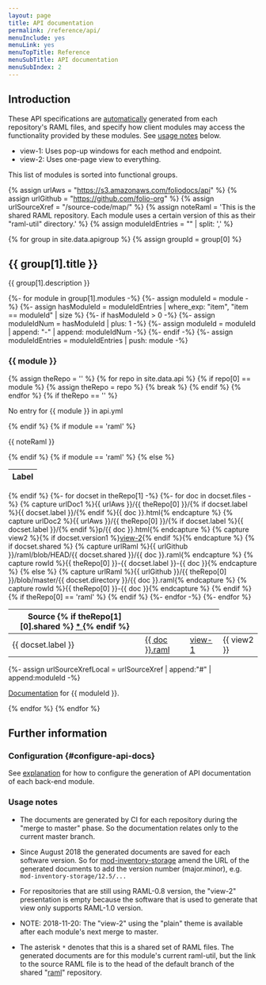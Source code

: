 ```yaml
---
layout: page
title: API documentation
permalink: /reference/api/
menuInclude: yes
menuLink: yes
menuTopTitle: Reference
menuSubTitle: API documentation
menuSubIndex: 2
---
```


## Introduction

These API specifications are [automatically](#configure-api-docs) generated from each repository's
RAML files, and specify how client modules may
access the functionality provided by these modules.
See [usage notes](#usage-notes) below.

* view-1: Uses pop-up windows for each method and endpoint.
* view-2: Uses one-page view to everything.

This list of modules is sorted into functional groups.

{% assign urlAws = "https://s3.amazonaws.com/foliodocs/api" %}
{% assign urlGithub = "https://github.com/folio-org" %}
{% assign urlSourceXref = "/source-code/map/" %}
{% assign noteRaml = 'This is the shared RAML repository. Each module uses a certain version of this as their "raml-util" directory.' %}
{% assign moduleIdEntries = "" | split: ',' %}

{% for group in site.data.apigroup %}
  {% assign groupId = group[0] %}
  <h2 id="{{ groupId }}"> {{ group[1].title }} </h2>
  <p> {{ group[1].description }} </p>
  {%- for module in group[1].modules -%}
    {%- assign moduleId = module -%}
    {%- assign hasModuleId = moduleIdEntries | where_exp: "item", "item == moduleId" | size %}
    {%- if hasModuleId > 0 -%}
      {%- assign moduleIdNum = hasModuleId | plus: 1 -%}
      {%- assign moduleId = moduleId | append: "-" | append: moduleIdNum  -%}
    {%- endif -%}
    {%- assign moduleIdEntries = moduleIdEntries | push: module -%}
    <h3 id="{{ moduleId }}"> {{ module }} </h3>
    {% assign theRepo = '' %}
    {% for repo in site.data.api %}
      {% if repo[0] == module %}
        {% assign theRepo = repo %}
        {% break %}
      {% endif %}
    {% endfor %}
{% if theRepo == '' %}<p> No entry for {{ module }} in api.yml </p>{% endif %}
{% if module == 'raml' %}<p>{{ noteRaml }}</p>{% endif %}
{% if module == 'raml' %}
<table class="api apilabel">
  <thead>
    <tr>
      <th class="label" title="Label">Label</th>
{% else %}
<table class="api">
  <thead>
    <tr>
{% endif %}
      <th class="raml" title="APIs and link to RAML source">
        Source {% if theRepo[1][0].shared %} <a href="#usage-notes"> * </a>{% endif %}
      </th>
      <th class="view" title="View 1: using raml2html default"></th>
      <th class="view" title="View 2: using raml2html plain"></th>
    </tr>
  </thead>
  <tbody>
  {%- for docset in theRepo[1] -%}
    {%- for doc in docset.files -%}
      {% capture urlDoc1 %}{{ urlAws }}/{{ theRepo[0] }}/{% if docset.label %}{{ docset.label }}/{% endif %}{{ doc }}.html{% endcapture %}
      {% capture urlDoc2 %}{{ urlAws }}/{{ theRepo[0] }}/{% if docset.label %}{{ docset.label }}/{% endif %}p/{{ doc }}.html{% endcapture %}
      {% capture view2 %}{% if docset.version1 %}<a href="{{ urlDoc2 }}">view-2</a>{% endif %}{% endcapture %}
      {% if docset.shared %}
        {% capture urlRaml %}{{ urlGithub }}/raml/blob/HEAD/{{ docset.shared }}/{{ doc }}.raml{% endcapture %}
        {% capture rowId %}{{ theRepo[0] }}-{{ docset.label }}-{{ doc }}{% endcapture %}
      {% else %}
        {% capture urlRaml %}{{ urlGithub }}/{{ theRepo[0] }}/blob/master/{{ docset.directory }}/{{ doc }}.raml{% endcapture %}
        {% capture rowId %}{{ theRepo[0] }}-{{ doc }}{% endcapture %}
      {% endif %}
    <tr id="{{ rowId }}">
{% if theRepo[0] == 'raml' %}
      <td> {{ docset.label }} </td>
{% endif %}
      <td> <a href="{{ urlRaml }}">{{ doc }}.raml</a> </td>
      <td class="view"> <a href="{{ urlDoc1 }}">view-1</a> </td>
      <td class="view"> {{ view2 }} </td>
    </tr>
    {%- endfor -%}
  {%- endfor %}
  </tbody>
</table>
{%- assign urlSourceXrefLocal = urlSourceXref | append:"#" | append:moduleId -%}
<p> <a href="{{ urlSourceXrefLocal }}">Documentation</a> for {{ moduleId }}. </p>
  {% endfor %}
{% endfor %}

## Further information

### Configuration {#configure-api-docs}

See [explanation](/faqs/how-to-configure-api-doc-generation/) for how to configure the generation of API documentation of each back-end module.

### Usage notes

* The documents are generated by CI for each repository during the "merge to master" phase.
So the documentation relates only to the current master branch.

* Since August 2018 the generated documents are saved for each software version.
So for [mod-inventory-storage](#mod-inventory-storage) amend the URL of the generated documents to add the version number (major.minor), e.g. `mod-inventory-storage/12.5/...`

* For repositories that are still using RAML-0.8 version, the "view-2" presentation is empty because the software that is used to generate that view only supports RAML-1.0 version.

* NOTE: 2018-11-20: The "view-2" using the "plain" theme is available after each module's next merge to master.

* The asterisk `*` denotes that this is a shared set of RAML files.
The generated documents are for this module's current raml-util, but the link to the source RAML file is to the head of the default branch of the shared
"[raml](#raml)" repository.
